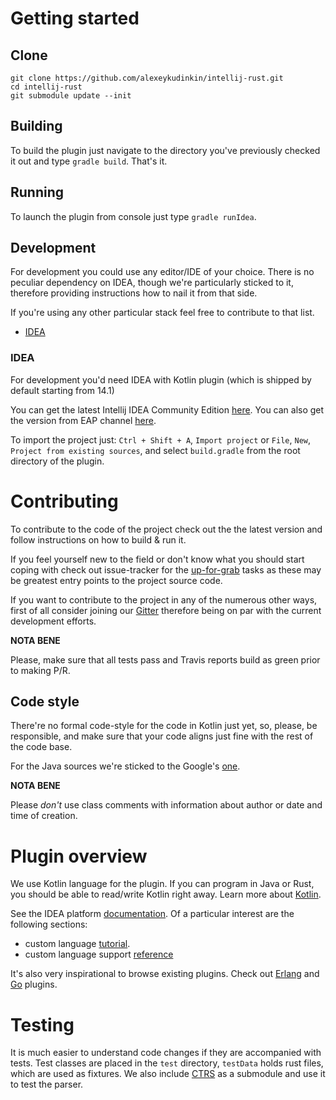# Getting started

## Clone

```
git clone https://github.com/alexeykudinkin/intellij-rust.git
cd intellij-rust
git submodule update --init
```

## Building

To build the plugin just navigate to the directory you've previously checked it out and type `gradle build`. That's it.  


## Running

To launch the plugin from console just type `gradle runIdea`.


## Development

For development you could use any editor/IDE of your choice. There is no peculiar dependency on IDEA, though we're particularly sticked to it, therefore providing instructions how to nail it from that side. 

If you're using any other particular stack feel free to contribute to that list.

* [IDEA](#IDEA)


### IDEA

For development you'd need IDEA with Kotlin plugin (which is shipped by default starting from 14.1)

You can get the latest Intellij IDEA Community Edition [here](https://www.jetbrains.com/idea/download/).
You can also get the version from EAP channel [here](https://confluence.jetbrains.com/display/IDEADEV/EAP).

To import the project just: `Ctrl + Shift + A`, `Import project` or `File`, `New`, `Project from existing
sources`, and select `build.gradle` from the root directory of the plugin.


# Contributing

To contribute to the code of the project check out the the latest version and follow instructions on how to build & run it.

If you feel yourself new to the field or don't know what you should start coping with check out issue-tracker for the 
[up-for-grab](https://github.com/alexeykudinkin/intellij-rust/labels/up%20for%20grab) tasks as these may be greatest entry points to the project source code.

If you want to contribute to the project in any of the numerous other ways, first of all consider joining our [Gitter](https://gitter.im/alexeykudinkin/intellij-rust?utm_source=badge&utm_medium=badge&utm_campaign=pr-badge&utm_content=badge) therefore
being on par with the current development efforts.

**NOTA BENE**

Please, make sure that all tests pass and Travis reports build as green prior to making P/R. 


## Code style

There're no formal code-style for the code in Kotlin just yet, so, please, be responsible, and make sure that your code aligns 
just fine with the rest of the code base.

For the Java sources we're sticked to the Google's [one](https://google.github.io/styleguide/javaguide.html).

**NOTA BENE**

Please *don't* use class comments with information about author or date and time of creation.


# Plugin overview

We use Kotlin language for the plugin. If you can program in Java or Rust, you
should be able to read/write Kotlin right away. Learn more about [Kotlin](https://kotlinlang.org/).

See the IDEA platform [documentation](http://www.jetbrains.org/intellij/sdk/docs/).
Of a particular interest are the following sections:
  * custom language
  [tutorial](http://www.jetbrains.org/intellij/sdk/docs/tutorials/custom_language_support_tutorial.html).
  * custom language support
  [reference](http://www.jetbrains.org/intellij/sdk/docs/reference_guide/custom_language_support.html)


It's also very inspirational to browse existing plugins. Check out
[Erlang](https://github.com/ignatov/intellij-erlang) and
[Go](https://github.com/go-lang-plugin-org/go-lang-idea-plugin) plugins.


# Testing

It is much easier to understand code changes if they are accompanied with
tests. Test classes are placed in the `test` directory, `testData` holds rust files,
which are used as fixtures. We also include
[CTRS](https://github.com/brson/ctrs) as a submodule and use it to test the
parser.
